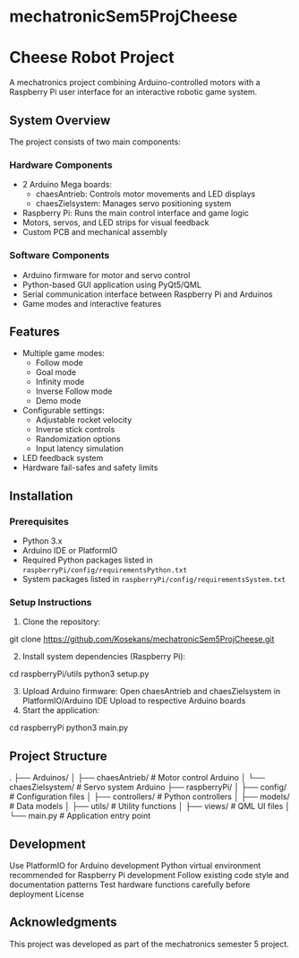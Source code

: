 # mechatronicSem5ProjCheese
# Cheese Robot Project

A mechatronics project combining Arduino-controlled motors with a Raspberry Pi user interface for an interactive robotic game system.

## System Overview

The project consists of two main components:

### Hardware Components
- 2 Arduino Mega boards:
  - chaesAntrieb: Controls motor movements and LED displays
  - chaesZielsystem: Manages servo positioning system
- Raspberry Pi: Runs the main control interface and game logic
- Motors, servos, and LED strips for visual feedback
- Custom PCB and mechanical assembly

### Software Components
- Arduino firmware for motor and servo control
- Python-based GUI application using PyQt5/QML
- Serial communication interface between Raspberry Pi and Arduinos
- Game modes and interactive features

## Features

- Multiple game modes:
  - Follow mode
  - Goal mode
  - Infinity mode
  - Inverse Follow mode
  - Demo mode
- Configurable settings:
  - Adjustable rocket velocity
  - Inverse stick controls
  - Randomization options
  - Input latency simulation
- LED feedback system
- Hardware fail-safes and safety limits

## Installation

### Prerequisites
- Python 3.x
- Arduino IDE or PlatformIO
- Required Python packages listed in `raspberryPi/config/requirementsPython.txt`
- System packages listed in `raspberryPi/config/requirementsSystem.txt`

### Setup Instructions

1. Clone the repository:

git clone https://github.com/Kosekans/mechatronicSem5ProjCheese.git

2. Install system dependencies (Raspberry Pi):

cd raspberryPi/utils
python3 setup.py

3. Upload Arduino firmware:
    Open chaesAntrieb and chaesZielsystem in PlatformIO/Arduino IDE
    Upload to respective Arduino boards
4. Start the application:

cd raspberryPi
python3 main.py

## Project Structure
.
├── Arduinos/
│   ├── chaesAntrieb/      # Motor control Arduino
│   └── chaesZielsystem/    # Servo system Arduino
├── raspberryPi/
│   ├── config/            # Configuration files
│   ├── controllers/       # Python controllers
│   ├── models/           # Data models
│   ├── utils/            # Utility functions
│   ├── views/            # QML UI files
│   └── main.py           # Application entry point

## Development
Use PlatformIO for Arduino development
Python virtual environment recommended for Raspberry Pi development
Follow existing code style and documentation patterns
Test hardware functions carefully before deployment
License

## Acknowledgments
This project was developed as part of the mechatronics semester 5 project.